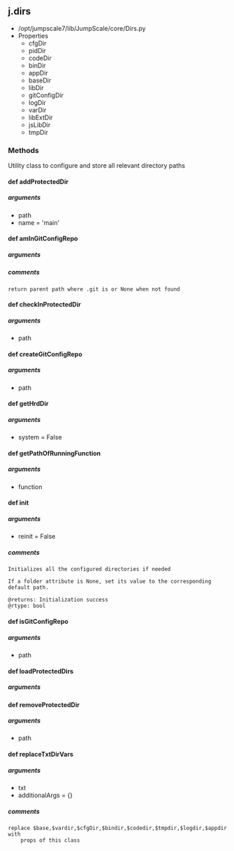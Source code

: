 ## j.dirs

- /opt/jumpscale7/lib/JumpScale/core/Dirs.py
- Properties
    - cfgDir
    - pidDir
    - codeDir
    - binDir
    - appDir
    - baseDir
    - libDir
    - gitConfigDir
    - logDir
    - varDir
    - libExtDir
    - jsLibDir
    - tmpDir

### Methods

Utility class to configure and store all relevant directory paths

#### def addProtectedDir 

##### arguments

- path
- name = 'main'

#### def amInGitConfigRepo 

##### arguments

##### comments

```
return parent path where .git is or None when not found

```

#### def checkInProtectedDir 

##### arguments

- path

#### def createGitConfigRepo 

##### arguments

- path

#### def getHrdDir 

##### arguments

- system = False

#### def getPathOfRunningFunction 

##### arguments

- function

#### def init 

##### arguments

- reinit = False

##### comments

```
Initializes all the configured directories if needed

If a folder attribute is None, set its value to the corresponding
default path.

@returns: Initialization success
@rtype: bool

```

#### def isGitConfigRepo 

##### arguments

- path

#### def loadProtectedDirs 

##### arguments

#### def removeProtectedDir 

##### arguments

- path

#### def replaceTxtDirVars 

##### arguments

- txt
- additionalArgs = \{\}

##### comments

```
replace $base,$vardir,$cfgDir,$bindir,$codedir,$tmpdir,$logdir,$appdir with
    props of this class

```

